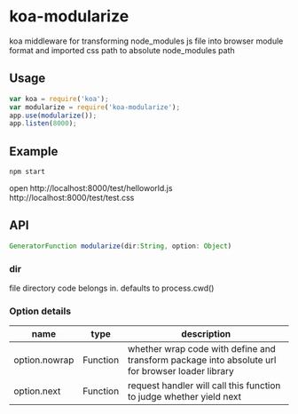 # koa-modularize

koa middleware for transforming node_modules js file into browser module format and imported css path to absolute node_modules path


## Usage

```javascript
var koa = require('koa');
var modularize = require('koa-modularize');
app.use(modularize());
app.listen(8000);
```

## Example

```
npm start
```

open  http://localhost:8000/test/helloworld.js  http://localhost:8000/test/test.css

## API

```javascript
GeneratorFunction modularize(dir:String, option: Object)
```

### dir

file directory code belongs in. defaults to process.cwd()

### Option details
<table class="table table-bordered table-striped">
    <thead>
    <tr>
        <th style="width: 100px;">name</th>
        <th style="width: 50px;">type</th>
        <th>description</th>
    </tr>
    </thead>
    <tbody>
      <tr>
         <td>option.nowrap</td>
         <td>Function</td>
         <td>whether wrap code with define and transform package into absolute url for browser loader library</td>
      </tr>
      <tr>
          <td>option.next</td>
          <td>Function</td>
          <td>request handler will call this function to judge whether yield next</td>
      </tr>
    </tbody>
</table>